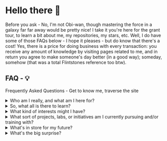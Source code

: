 # Hello there 👋

Before you ask - No, I'm not Obi-wan, though mastering the force in a galaxy far far away would be pretty nice! I take it you're here for the grant tour, to learn a bit about me, my repositories, my stars, etc. Well, I do have some of those FAQs below - I hope it pleases - but do know that there's a cost! Yes, there is a price for doing business with every transaction: you receive any amount of knowledge by visiting pages related to me, and in return you agree to make someone's day better (in a good way); someday, somehow (that was a total Flintstones reference too btw). 


## FAQ - 💡

Frequently Asked Questions - Get to know me, traverse the site

<details> 
  <summary>
    Who am I really, and what am I here for?
  </summary>
  
  ```bash
  $ whoami
  @CyberSylvan
  
  $ cat aboutme.txt
  I am @CyberSylvan - I'm here to learn more about cybersecurity, develop some of my own toolkits, 
  grow my skills, and (hopefully) give back to the community. Well, I also want to have some fun 
  too of course. Don't we all? I do like to hang out sometimes (or do I? .. is this just a Mr. Robot 
  moment?), but when I'm most comfortable, you'll probably find me deep in my 'interests' dir, or 
  reading about/playing with some new thing I found. Anyways, for the 'dir' thing to make since, 
  proceed below. I'll grant you read access.
  ```
</details>

<details> 
  <summary>
    So, what all is there to learn?
  </summary>
  
  ```bash
  $ ls -la ./objectives
  drwxr-xr-x 24 cs    users 4096  Jul 17 12:00  .
  drwxr-xr-x  3 root  root  4096  Jan 01  1970  ..
  -rw-r--r--  4 cs    users  525  Jul 17 12:16  aboutme.txt
  drwxr-xr-x  1 cs    users 4096  Jul 17 12:35  interests
  drwxr-xr-x  1 cs    users 4096  Jul 17 12:37  projects
  drwxr-xr-x  1 cs    users 4096  Jul 17 12:39  to-do
  lrwxrwxrwx  1 cs    users 4096  Jul 17 12:41  thoughts -> /dev/null
  -rw-r--r--  4 cs    users   18  Jul 17 13:08  surprise.txt
  ```
</details>

<details> 
  <summary>
    What kind of interests might I have?
  </summary>
  
  ```bash
  $ ls ./interests
  food gaming hacking movies mythology puzzles reading space tv  dadjokes.txt
  ```
</details>

<details> 
  <summary>
    What sort of projects, labs, or initiatives am I currently pursuing and/or training with?
  </summary>
  
  ```bash
  $ ls ./projects
  HackTheBox TryHackMe Udemy
  ```
</details>

<details> 
  <summary>
    What's in store for my future?
  </summary>
  
  ```bash
  $ ls ./to-do
  bugbounty certifications ctf job portfolio websiteupdate
  ```
</details>

<details> 
  <summary>
    What's the big surprise?
  </summary>
  
  ```bash
  $ cat surprise.txt
  You lost the game
  ```
</details>
